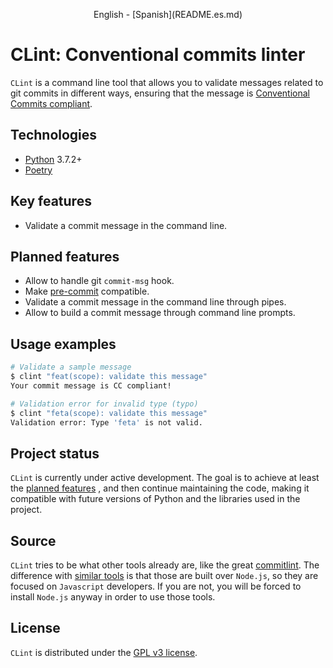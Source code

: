 <p align="center">
    English - [Spanish](README.es.md)
</p>

# CLint: Conventional commits linter

`CLint` is a command line tool that allows you to validate messages related to git commits in different ways, ensuring
that the message is [Conventional Commits compliant](https://www.conventionalcommits.org/en/v1.0.0/#specification).

## Technologies

- [Python](https://www.python.org/) 3.7.2+
- [Poetry](https://python-poetry.org/)

## Key features

- Validate a commit message in the command line.

## Planned features

- Allow to handle git `commit-msg` hook.
- Make [pre-commit](https://pre-commit.com/) compatible.
- Validate a commit message in the command line through pipes.
- Allow to build a commit message through command line prompts.

## Usage examples

```sh
# Validate a sample message
$ clint "feat(scope): validate this message"
Your commit message is CC compliant!
```

```sh
# Validation error for invalid type (typo)
$ clint "feta(scope): validate this message"
Validation error: Type 'feta' is not valid.
```

## Project status

`CLint` is currently under active development. The goal is to achieve at least the [planned features](#planned-features)
, and then continue maintaining the code, making it compatible with future versions of Python and the libraries used in
the project.

## Source

`CLint` tries to be what other tools already are, like the
great [commitlint](https://github.com/conventional-changelog/commitlint). The difference
with [similar tools](https://www.conventionalcommits.org/en/about/#tooling-for-conventional-commits) is that those are
built over `Node.js`, so they are focused on `Javascript` developers. If you are not, you will be forced to
install `Node.js` anyway in order to use those tools.

## License

`CLint` is distributed under the [GPL v3 license](../COPYING).

